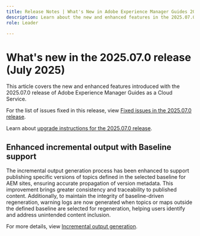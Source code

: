 ```yaml
---
title: Release Notes | What's New in Adobe Experience Manager Guides 2025.07.0 release
description: Learn about the new and enhanced features in the 2025.07.0 release of Adobe Experience Manager Guides
role: Leader

---
```

# What's new in the 2025.07.0 release (July 2025)

This article covers the new and enhanced features introduced with the 2025.07.0 release of Adobe Experience Manager Guides as a Cloud Service.

For the list of issues fixed in this release, view [Fixed issues in the 2025.07.0 release](fixed-issues-2025-07-0.md).

Learn about [upgrade instructions for the 2025.07.0  release](../release-info/upgrade-instructions-2025-07-0.md).

## Enhanced incremental output with Baseline support

The incremental output generation process has been enhanced to support publishing specific versions of topics defined in the selected baseline for AEM sites, ensuring accurate propagation of version metadata. This improvement brings greater consistency and traceability to published content. Additionally, to maintain the integrity of baseline-driven regeneration, warning logs are now generated when topics or maps outside the defined baseline are selected for regeneration, helping users identify and address unintended content inclusion.

For more details, view [Incremental output generation](../user-guide/generate-output-aem-site.md).
